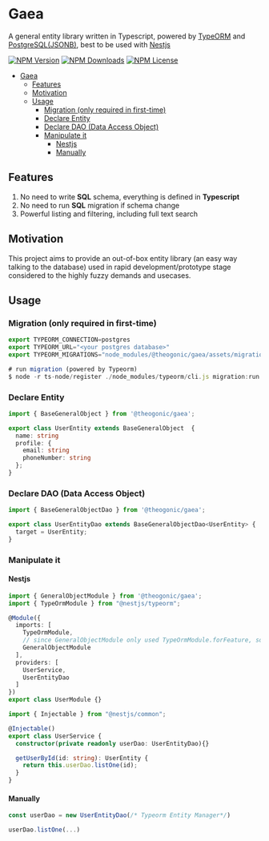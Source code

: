 # Gaea
A general entity library written in Typescript, powered by [TypeORM](https://github.com/typeorm/typeorm) and [PostgreSQL(JSONB)](https://www.postgresql.org/docs/current/functions-json.html), best to be used with 
[Nestjs](https://nestjs.com)


[![NPM Version](http://img.shields.io/npm/v/@theogonic/gaea.svg?style=flat)](https://www.npmjs.org/package/@theogonic/gaea)
[![NPM Downloads](https://img.shields.io/npm/dm/@theogonic/gaea.svg?style=flat)](https://npmcharts.com/compare/@theogonic/gaea?minimal=true)
[![NPM License](https://img.shields.io/npm/l/all-contributors.svg?style=flat)](https://github.com/theogonic/gaea/blob/master/LICENSE)

- [Gaea](#gaea)
  - [Features](#features)
  - [Motivation](#motivation)
  - [Usage](#usage)
    - [Migration (only required in first-time)](#migration-only-required-in-first-time)
    - [Declare Entity](#declare-entity)
    - [Declare DAO (Data Access Object)](#declare-dao-data-access-object)
    - [Manipulate it](#manipulate-it)
      - [Nestjs](#nestjs)
      - [Manually](#manually)

## Features
1. No need to write **SQL** schema, everything is defined in **Typescript**
2. No need to run **SQL** migration if schema change
3. Powerful listing and filtering, including full text search

## Motivation
This project aims to provide an out-of-box entity library (an easy way talking to the database) used in rapid development/prototype stage considered to the highly fuzzy demands and usecases.

## Usage

### Migration (only required in first-time)
```ts
export TYPEORM_CONNECTION=postgres
export TYPEORM_URL="<your postgres database>"
export TYPEORM_MIGRATIONS="node_modules/@theogonic/gaea/assets/migrations/*.ts"

# run migration (powered by Typeorm)
$ node -r ts-node/register ./node_modules/typeorm/cli.js migration:run
```

### Declare Entity
```ts
import { BaseGeneralObject } from '@theogonic/gaea';

export class UserEntity extends BaseGeneralObject  {
  name: string
  profile: {
    email: string
    phoneNumber: string
  };
}
```

### Declare DAO (Data Access Object)

```ts
import { BaseGeneralObjectDao } from '@theogonic/gaea';

export class UserEntityDao extends BaseGeneralObjectDao<UserEntity> {
  target = UserEntity;
}
```

### Manipulate it

#### Nestjs
```ts
import { GeneralObjectModule } from '@theogonic/gaea';
import { TypeOrmModule } from "@nestjs/typeorm";

@Module({
  imports: [
    TypeOrmModule,
    // since GeneralObjectModule only used TypeOrmModule.forFeature, so TypeOrmModle is required (epected to have proper database connection)
    GeneralObjectModule  
  ],
  providers: [
    UserService,
    UserEntityDao 
  ]
})
export class UserModule {}
```

```ts
import { Injectable } from "@nestjs/common";

@Injectable()
export class UserService {
  constructor(private readonly userDao: UserEntityDao){}

  getUserById(id: string): UserEntity {
    return this.userDao.listOne(id);
  }
}
```

#### Manually 
```ts
const userDao = new UserEntityDao(/* Typeorm Entity Manager*/) 

userDao.listOne(...)
```